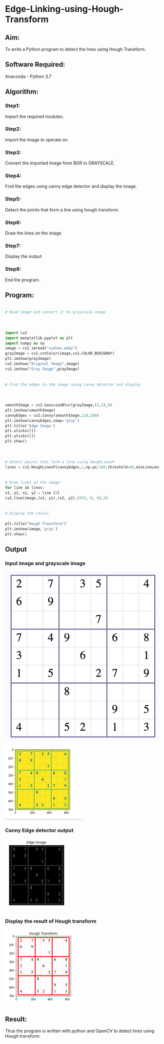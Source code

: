 # Edge-Linking-using-Hough-Transform
## Aim:
To write a Python program to detect the lines using Hough Transform.

## Software Required:
Anaconda - Python 3.7

## Algorithm:
### Step1:
Import the required modules.

### Step2:
Import the image to operate on.

### Step3:
Convert the imported image from BGR to GRAYSCALE.

### Step4:
Find the edges using canny edge detector and display the image.

### Step5:
Detect the points that form a line using hough transform.

### Step6:
Draw the lines on the image

### Step7:
Display the output

### Step8:
End the program.

## Program:
```Python

# Read image and convert it to grayscale image



import cv2
import matplotlib.pyplot as plt
import numpy as np
image = cv2.imread("suduko.webp")
grayImage = cv2.cvtColor(image,cv2.COLOR_BGR2GRAY)
plt.imshow(grayImage)
cv2.imshow("Original Image",image)
cv2.imshow("Gray Image",grayImage)


# Find the edges in the image using canny detector and display



smoothImage = cv2.GaussianBlur(grayImage,(3,3),0)
plt.imshow(smoothImage)
cannyEdges = cv2.Canny(smoothImage,120,200)
plt.imshow(cannyEdges,cmap='gray')
plt.title('Edge Image')
plt.xticks([])
plt.yticks([])
plt.show()



# Detect points that form a line using HoughLinesP
lines = cv2.HoughLinesP(cannyEdges,1,np.pi/180,threshold=80,minLineLength = 50,maxLineGap = 250)


# Draw lines on the image
for line in lines:
x1, y1, x2, y2 = line [0]
cv2.line(image,(x1, y1),(x2, y2),(255, 0, 0),3)


# Display the result

plt.title("Hough Transform")
plt.imshow(image,'gray')
plt.show()


```
## Output

### Input image and grayscale image

![output](https://github.com/Saibandhavi75/Edge-Linking-using-Hough-Transform/blob/main/suduko.webp?raw=true)

![output](https://github.com/Saibandhavi75/Edge-Linking-using-Hough-Transform/blob/main/dipt1.png?raw=true)

### Canny Edge detector output

![output](https://github.com/Saibandhavi75/Edge-Linking-using-Hough-Transform/blob/main/dipt2.png?raw=true)


### Display the result of Hough transform

![output](https://github.com/Saibandhavi75/Edge-Linking-using-Hough-Transform/blob/main/dipt3.png?raw=true)



## Result:
Thus the program is written with python and OpenCV to detect lines using Hough transform. 
